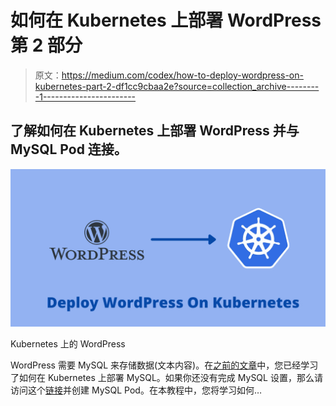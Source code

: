 # 如何在 Kubernetes 上部署 WordPress 第 2 部分

> 原文：<https://medium.com/codex/how-to-deploy-wordpress-on-kubernetes-part-2-df1cc9cbaa2e?source=collection_archive---------1----------------------->

## 了解如何在 Kubernetes 上部署 WordPress 并与 MySQL Pod 连接。

![](img/16114f93de3713f7049dea8b123ab328.png)

Kubernetes 上的 WordPress

WordPress 需要 MySQL 来存储数据(文本内容)。在[之前的文章](/codex/how-to-deploy-wordpress-on-kubernetes-part-1-62cc5bd74410)中，您已经学习了如何在 Kubernetes 上部署 MySQL。如果你还没有完成 MySQL 设置，那么请访问这个[链接](/codex/how-to-deploy-wordpress-on-kubernetes-part-1-62cc5bd74410)并创建 MySQL Pod。在本教程中，您将学习如何…